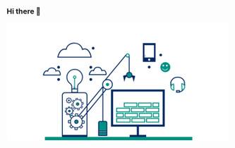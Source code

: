 ### Hi there 👋
[![Header](https://github.com/lprcx/lprcx/blob/main/DesertedEarlyAnnelida-size_restricted.gif)](https://github.com/lprcx)
<!--
**lprcx/lprcx** is a ✨ _special_ ✨ repository because its `README.md` (this file) appears on your GitHub profile.
##--------------------------------------------------------------------------------------------------
<img align='right' src='https://github.com/lprcx/lprcx/blob/main/7ddb302ea39f892b2dfb4d50c1d5b8e348352d06_00.gif.crdownload' width='150"'>

Here are some ideas to get you started:

- 🔭 I’m currently working on ...
- 🌱 I’m currently learning ...
- 👯 I’m looking to collaborate on ...
- 🤔 I’m looking for help with ...
- 💬 Ask me about ...
- 📫 How to reach me: ...
- 😄 Pronouns: ...
- ⚡ Fun fact: ...
-->
